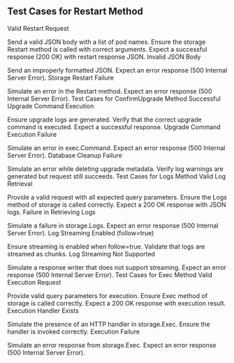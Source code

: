 
## Test Cases for Restart Method

Valid Restart Request

Send a valid JSON body with a list of pod names.
Ensure the storage Restart method is called with correct arguments.
Expect a successful response (200 OK) with restart response JSON.
Invalid JSON Body

Send an improperly formatted JSON.
Expect an error response (500 Internal Server Error).
Storage Restart Failure

Simulate an error in the Restart method.
Expect an error response (500 Internal Server Error).
Test Cases for ConfirmUpgrade Method
Successful Upgrade Command Execution

Ensure upgrade logs are generated.
Verify that the correct upgrade command is executed.
Expect a successful response.
Upgrade Command Execution Failure

Simulate an error in exec.Command.
Expect an error response (500 Internal Server Error).
Database Cleanup Failure

Simulate an error while deleting upgrade metadata.
Verify log warnings are generated but request still succeeds.
Test Cases for Logs Method
Valid Log Retrieval

Provide a valid request with all expected query parameters.
Ensure the Logs method of storage is called correctly.
Expect a 200 OK response with JSON logs.
Failure in Retrieving Logs

Simulate a failure in storage.Logs.
Expect an error response (500 Internal Server Error).
Log Streaming Enabled (follow=true)

Ensure streaming is enabled when follow=true.
Validate that logs are streamed as chunks.
Log Streaming Not Supported

Simulate a response writer that does not support streaming.
Expect an error response (500 Internal Server Error).
Test Cases for Exec Method
Valid Execution Request

Provide valid query parameters for execution.
Ensure Exec method of storage is called correctly.
Expect a 200 OK response with execution result.
Execution Handler Exists

Simulate the presence of an HTTP handler in storage.Exec.
Ensure the handler is invoked correctly.
Execution Failure

Simulate an error response from storage.Exec.
Expect an error response (500 Internal Server Error).